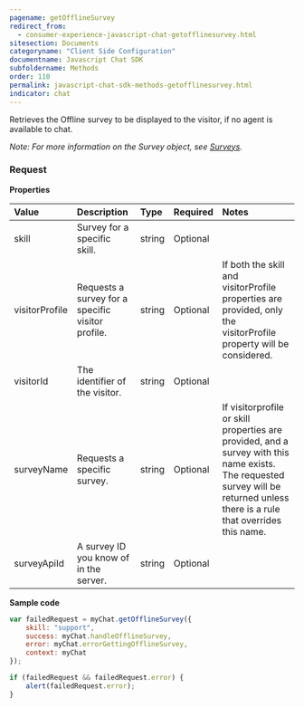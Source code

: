 ```yaml
---
pagename: getOfflineSurvey
redirect_from:
  - consumer-experience-javascript-chat-getofflinesurvey.html
sitesection: Documents
categoryname: "Client Side Configuration"
documentname: Javascript Chat SDK
subfoldername: Methods
order: 110
permalink: javascript-chat-sdk-methods-getofflinesurvey.html
indicator: chat
---
```


Retrieves the Offline survey to be displayed to the visitor, if no agent is available to chat.

*Note: For more information on the Survey object, see [Surveys](consumer-experience-javascript-chat-surveys.html).*

### Request

**Properties**

| Value | Description | Type | Required | Notes |
| :--- | :--- | :--- | :--- | :--- |
| skill	| Survey for a specific skill. | string | Optional | |
| visitorProfile | Requests a survey for a specific visitor profile. | string | Optional | If both the skill and visitorProfile properties are provided, only the visitorProfile property will be considered. |
| visitorId | The identifier of the visitor. | string | Optional | |
| surveyName | Requests a specific survey. | string | Optional  | If visitorprofile or skill properties are provided, and a survey with this name exists. The requested survey will be returned unless there is a rule that overrides this name. |
| surveyApiId | A survey ID you know of in the server. | string | Optional | |

**Sample code**

```javascript
var failedRequest = myChat.getOfflineSurvey({
    skill: "support",
    success: myChat.handleOfflineSurvey,
    error: myChat.errorGettingOfflineSurvey,
    context: myChat
});

if (failedRequest && failedRequest.error) {
    alert(failedRequest.error);
}
```                                                                                                                   